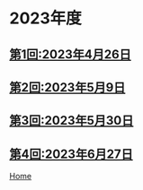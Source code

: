 # 2023年度

## [第1回:2023年4月26日](2023-04-26.md)
## [第2回:2023年5月9日](2023-05-09.md)
## [第3回:2023年5月30日](2023-05-30.md)
## [第4回:2023年6月27日](2023-06-27.md)

[Home](../index.md)